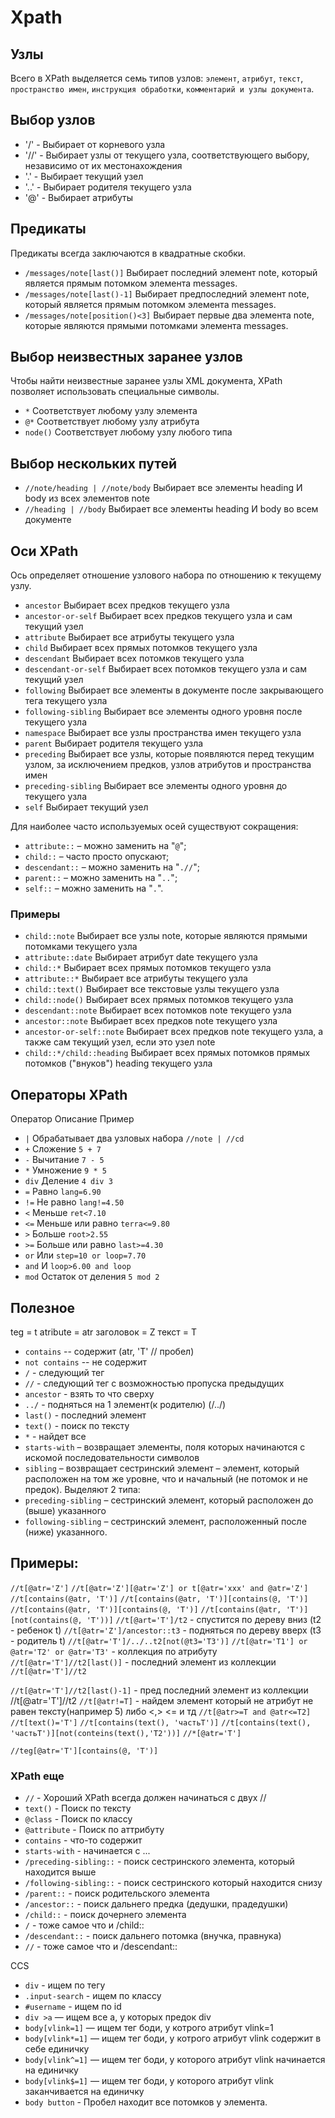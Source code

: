 # Xpath
## Узлы
Всего в XPath выделяется семь типов узлов: `элемент`, `атрибут`, `текст`, `пространство имен`, `инструкция обработки`, `комментарий и узлы документа`.


## Выбор узлов
* '/'	- Выбирает от корневого узла
* '//' - Выбирает узлы от текущего узла, соответствующего выбору, независимо от их местонахождения
* '.' - Выбирает текущий узел
* '..' - Выбирает родителя текущего узла
* '@' - Выбирает атрибуты

## Предикаты
Предикаты всегда заключаются в квадратные скобки.
* `/messages/note[last()]`	Выбирает последний элемент note, который является прямым потомком элемента messages.
* `/messages/note[last()-1]`	Выбирает предпоследний элемент note, который является прямым потомком элемента messages.
* `/messages/note[position()<3]`	Выбирает первые два элемента note, которые являются прямыми потомками элемента messages.

## Выбор неизвестных заранее узлов
Чтобы найти неизвестные заранее узлы XML документа, XPath позволяет использовать специальные символы.
* `*`	Соответствует любому узлу элемента
* `@*`	Соответствует любому узлу атрибута
* `node()`	Соответствует любому узлу любого типа

## Выбор нескольких путей
* `//note/heading | //note/body`	Выбирает все элементы heading И body из всех элементов note
* `//heading | //body`	Выбирает все элементы heading И body во всем документе

## Оси XPath
Ось определяет отношение узлового набора по отношению к текущему узлу.
* `ancestor`	Выбирает всех предков текущего узла
* `ancestor-or-self`	Выбирает всех предков текущего узла и сам текущий узел
* `attribute`	Выбирает все атрибуты текущего узла
* `child`	Выбирает всех прямых потомков текущего узла
* `descendant`	Выбирает всех потомков текущего узла
* `descendant-or-self`	Выбирает всех потомков текущего узла и сам текущий узел
* `following`	Выбирает все элементы в документе после закрывающего тега текущего узла
* `following-sibling`	Выбирает все элементы одного уровня после текущего узла
* `namespace`	Выбирает все узлы пространства имен текущего узла
* `parent`	Выбирает родителя текущего узла
* `preceding`	Выбирает все узлы, которые появляются перед текущим узлом, за исключением предков, узлов атрибутов и пространства имен
* `preceding-sibling`	Выбирает все элементы одного уровня до текущего узла
* `self`	Выбирает текущий узел

Для наиболее часто используемых осей существуют сокращения:
* `attribute::` – можно заменить на "`@`";
* `child::` – часто просто опускают;
* `descendant::` – можно заменить на "`.//`";
* `parent::` – можно заменить на "`..`";
* `self::` – можно заменить на "`.`".

### Примеры
* `child::note`	Выбирает все узлы note, которые являются прямыми потомками текущего узла
* `attribute::date`	Выбирает атрибут date текущего узла
* `child::*`	Выбирает всех прямых потомков текущего узла
* `attribute::*`	Выбирает все атрибуты текущего узла
* `child::text()`	Выбирает все текстовые узлы текущего узла
* `child::node()`	Выбирает всех прямых потомков текущего узла
* `descendant::note`	Выбирает всех потомков note текущего узла
* `ancestor::note`	Выбирает всех предков note текущего узла
* `ancestor-or-self::note`	Выбирает всех предков note текущего узла, а также сам текущий узел, если это узел note
* `child::*/child::heading`	Выбирает всех прямых потомков прямых потомков ("внуков") heading текущего узла

## Операторы XPath
Оператор	Описание	Пример
* `|`	Обрабатывает два узловых набора	`//note | //cd`
* `+`	Сложение	`5 + 7`
* `-`	Вычитание	`7 - 5`
* `*`	Умножение	`9 * 5`
* `div`	Деление	`4 div 3`
* `=`	Равно	`lang=6.90`
* `!=`	Не равно	`lang!=4.50`
* `<`	Меньше	`ret<7.10`
* `<=`	Меньше или равно	`terra<=9.80`
* `>`	Больше	`root>2.55`
* `>=`	Больше или равно	`last>=4.30`
* `or`	Или	`step=10 or loop=7.70`
* `and`	И	`loop>6.00 and loop`
* `mod`	Остаток от деления	`5 mod 2`

## Полезное
teg = t
atribute = atr
заголовок = Z
текст = T
* `contains` -- содержит (atr, 'T' // пробел)
* `not contains` -- не содержит 
* `/` - следующий тег
* `//` - следующий тег с возможностью пропуска предыдущих
* `ancestor` - взять то что сверху
* `../` - подняться на 1 элемент(к родителю) (/../)
* `last()` - последний элемент
* `text()` - поиск по тексту
* `*` - найдет все
* `starts-with` – возвращает элементы, поля которых начинаются с искомой последовательности символов
* `sibling` – возвращает сестринский элемент – элемент, который расположен на том же уровне, что и начальный (не потомок и не предок). Выделяют 2 типа:
* `preceding-sibling`  –  сестринский  элемент,  который  расположен  до (выше) указанного
* `following-sibling`   –   сестринский   элемент,   расположенный   после (ниже) указанного.

## Примеры:
`//t[@atr='Z']`
`//t[@atr='Z'][@atr='Z'] or t[@atr='xxx' and @atr='Z']`
`//t[contains(@atr, 'T')]`
`//t[contains(@atr, 'T')][contains(@, 'T')]`
`//t[contains(@atr, 'T')][contains(@, 'T')]`
`//t[contains(@atr, 'T')][not(contains(@, 'T'))]`
`//t[@art='T']/t2` - спустится по дереву вниз (t2 - ребенок t)
`//t[@atr='Z']/ancestor::t3` - подняться по дереву вверх (t3 - родитель t)
`//t[@atr='T']/../..t2[not(@t3='T3')]`
`//t[@atr='T1'] or @atr='T2' or @atr='T3'` - коллекция по атрибуту
`//t[@atr='T']//t2[last()]` - последний элемент из коллекции `//t[@atr='T']//t2`

`//t[@atr='T']//t2[last()-1]` - пред последний элемент из коллекции //t[@atr='T']//t2
`//t[@atr!=T]` - найдем элемент который не атрибут не равен тексту(например 5) либо <,> <= и тд
`//t[@atr>=T and @atr<=T2]`
`//t[text()='T']`
`//t[contains(text(), 'частьT')]`
`//t[contains(text(), 'частьT')][not(conteins(text(),'T2'))]`
`//*[@atr='T']`

`//teg[@atr='T'][contains(@, 'T')]`

### XPath еще

- `//` - Хороший XPath всегда должен начинаться с двух //
- `text()` - Поиск по тексту
- `@class` - Поиск по классу
- `@attribute` - Поиск по аттрибуту
- `contains` - что-то содержит
- `starts-with` - начинается с ...
- `/preceding-sibling::` - поиск сестринского элемента, который находится выше
- `/following-sibling::` - поиск сестринского который находится снизу
- `/parent::` - поиск родительского элемента
- `/ancestor::` - поиск дальнего предка (дедушки, прадедушки)
- `/child::` - поиск дочернего элемента
- `/` - тоже самое что и /child::
- `/descendant::` - поиск дальнего потомка (внучка, правнука)
- `//` - тоже самое что и /descendant::


CCS
* `div` - ищем по тегу
* `.input-search` - ищем по классу
* `#username` - ищем по id
* `div >a` — ищем все a, у которых предок div
* `body[vlink=1]` — ищем тег боди, у котрого атрибут vlink=1
* `body[vlink*=1]` — ищем тег боди, у котрого атрибут vlink содержит в себе единичку
* `body[vlink^=1]` — ищем тег боди, у которого атрибут vlink начинается на единичку
* `body[vlink$=1]` — ищем тег боди, у которого атрибут vlink заканчивается на единичку
* `body button` - Пробел находит все потомков у элемента.




